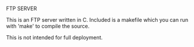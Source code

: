 FTP SERVER

This is an FTP server written in C. Included is a makefile which you can run with 'make' to compile the source.

This is not intended for full deployment.
